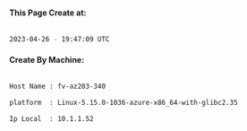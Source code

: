 
   
#### This Page Create at:

```bash

2023-04-26 - 19:47:09 UTC

```

#### Create By Machine:

```bash

Host Name : fv-az203-340

platform  : Linux-5.15.0-1036-azure-x86_64-with-glibc2.35

Ip Local  : 10.1.1.52

```

